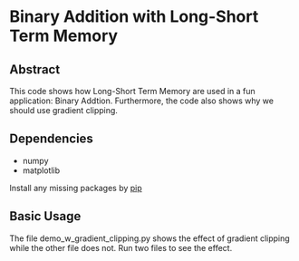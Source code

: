 # Binary Addition with Long-Short Term Memory
## Abstract
This code shows how Long-Short Term Memory are used in a fun application: Binary Addtion. Furthermore, the code also shows why we should use gradient clipping.

## Dependencies
* numpy
* matplotlib

Install any missing packages by [pip](https://pypi.org/project/pip/)

## Basic Usage
The file demo_w_gradient_clipping.py shows the effect of gradient clipping while the other file does not. Run two files to see the effect. 